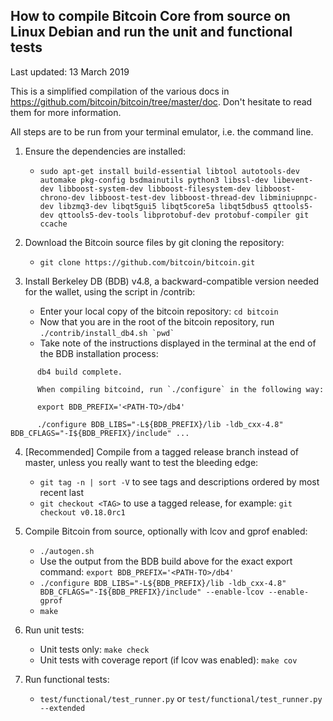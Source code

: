 How to compile Bitcoin Core from source on Linux Debian and run the unit and functional tests
---------------------------------------------------------------------------------------------
Last updated: 13 March 2019

This is a simplified compilation of the various docs in https://github.com/bitcoin/bitcoin/tree/master/doc. Don't hesitate to read them for more information.

All steps are to be run from your terminal emulator, i.e. the command line.

1. Ensure the dependencies are installed:
    - `sudo apt-get install build-essential libtool autotools-dev automake pkg-config bsdmainutils python3 libssl-dev libevent-dev libboost-system-dev libboost-filesystem-dev libboost-chrono-dev libboost-test-dev libboost-thread-dev libminiupnpc-dev libzmq3-dev libqt5gui5 libqt5core5a libqt5dbus5 qttools5-dev qttools5-dev-tools libprotobuf-dev protobuf-compiler git ccache`

2. Download the Bitcoin source files by git cloning the repository:
    - `git clone https://github.com/bitcoin/bitcoin.git`

3. Install Berkeley DB (BDB) v4.8, a backward-compatible version needed for the wallet, using the script in /contrib:
    - Enter your local copy of the bitcoin repository: `cd bitcoin`
    - Now that you are in the root of the bitcoin repository, run ``./contrib/install_db4.sh `pwd` ``
    - Take note of the instructions displayed in the terminal at the end of the BDB installation process:
```
      db4 build complete.

      When compiling bitcoind, run `./configure` in the following way:

      export BDB_PREFIX='<PATH-TO>/db4'

      ./configure BDB_LIBS="-L${BDB_PREFIX}/lib -ldb_cxx-4.8" BDB_CFLAGS="-I${BDB_PREFIX}/include" ...
```

4. [Recommended] Compile from a tagged release branch instead of master, unless you really want to test the bleeding edge:
    - `git tag -n | sort -V` to see tags and descriptions ordered by most recent last
    - `git checkout <TAG>` to use a tagged release, for example: `git checkout v0.18.0rc1`

5. Compile Bitcoin from source, optionally with lcov and gprof enabled:
    - `./autogen.sh`
    - Use the output from the BDB build above for the exact export command: `export BDB_PREFIX='<PATH-TO>/db4'`
    - `./configure BDB_LIBS="-L${BDB_PREFIX}/lib -ldb_cxx-4.8" BDB_CFLAGS="-I${BDB_PREFIX}/include" --enable-lcov --enable-gprof`
    - `make`

6. Run unit tests:
    - Unit tests only: `make check`
    - Unit tests with coverage report (if lcov was enabled): `make cov`

7. Run functional tests:
    - `test/functional/test_runner.py` or `test/functional/test_runner.py --extended`
